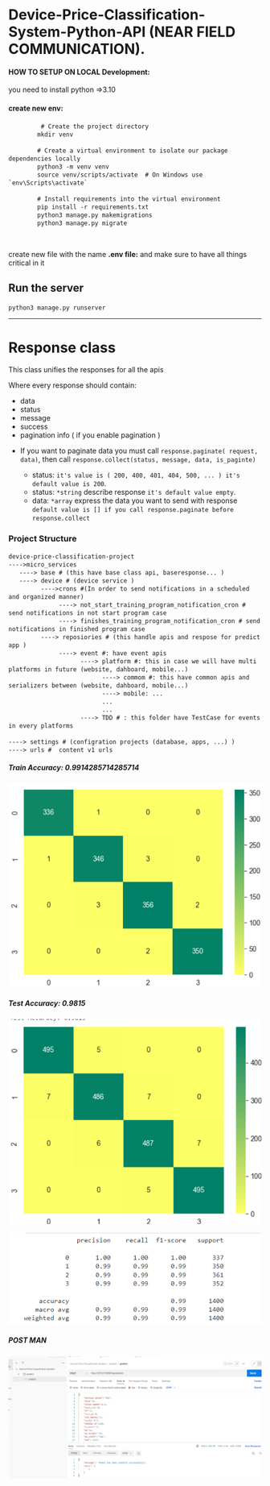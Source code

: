 # Device-Price-Classification-System-Python-API (NEAR FIELD COMMUNICATION).

#### HOW TO SETUP ON LOCAL Development:

you need to install python =>3.10

#### create new env:

```shell
         # Create the project directory
        mkdir venv
        
        # Create a virtual environment to isolate our package dependencies locally
        python3 -m venv venv
        source venv/scripts/activate  # On Windows use `env\Scripts\activate`
        
        # Install requirements into the virtual environment
        pip install -r requirements.txt
        python3 manage.py makemigrations
        python3 manage.py migrate
        
        
```

create new file with the name  **.env file:**
and make sure to have all things critical in it

## Run the server

`python3 manage.py runserver`


-----

# Response class

This class unifies the responses for all the apis

Where every response should contain:

- data
- status
- message
- success
- pagination info ( if you enable pagination )

* If you want to paginate data you must call ```response.paginate( request, data)```, then
  call ```response.collect(status, message, data, is_paginte)```

    - status: ```it's value is ( 200, 400, 401, 404, 500, ... ) it's default value is 200```.
    - status: ```*string``` describe response ```it's default value empty```.
    - data: ```*array``` express the data you want to send with response
      ```default value is [] if you call response.paginate before response.collect```<br/>
    

### Project Structure 
```shell
device-price-classification-project
---->micro_services
   ----> base # (this have base class api, baseresponse... ) 
   ----> device # (device service )
         ---->crons #(In order to send notifications in a scheduled and organized manner)
              ----> not_start_training_program_notification_cron # send notifications in not start program case
              ----> finishes_training_program_notification_cron # send notifications in finished program case
         ----> reposiories # (this handle apis and respose for predict app )
              ----> event #: have event apis
                    ----> platform #: this in case we will have multi platforms in future (website, dahboard, mobile...)
                          ----> commom #: this have common apis and serializers between (website, dahboard, mobile...) 
                          ----> mobile: ...
                          ...
                          ...
                    ----> TDD # : this folder have TestCase for events in every platforms 
          
----> settings # (configration projects (database, apps, ...) )
----> urls #  content v1 urls
```
##### Train Accuracy: 0.9914285714285714
![alt text](images/image-2.png)

 ##### Test Accuracy: 0.9815
![alt text](images/image-1.png)

![alt text](images/image-3.png)
##### POST MAN
 ![alt text](images/image.png)
